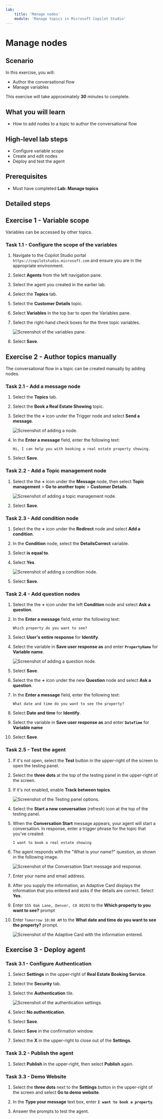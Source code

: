 ```yaml
---
lab:
    title: 'Manage nodes'
    module: 'Manage topics in Microsoft Copilot Studio'
---
```


# Manage nodes

## Scenario

In this exercise, you will:

- Author the conversational flow
- Manage variables

This exercise will take approximately **30** minutes to complete.

## What you will learn

- How to add nodes to a topic to author the conversational flow

## High-level lab steps

- Configure variable scope
- Create and edit nodes
- Deploy and test the agent
  
## Prerequisites

- Must have completed **Lab: Manage topics**

## Detailed steps

## Exercise 1 - Variable scope

Variables can be accessed by other topics.

### Task 1.1 - Configure the scope of the variables

1. Navigate to the Copilot Studio portal `https://copilotstudio.microsoft.com` and ensure you are in the appropriate environment.

1. Select **Agents** from the left navigation pane.

1. Select the agent you created in the earlier lab.

1. Select the **Topics** tab.

1. Select the **Customer Details** topic.

1. Select **Variables** in the top bar to open the Variables pane.

1. Select the right-hand check boxes for the three topic variables.

    ![Screenshot of the variables pane.](../media/variables-pane.png)

1. Select **Save**.

## Exercise 2 - Author topics manually

The conversational flow in a topic can be created manually by adding nodes.

### Task 2.1 - Add a message node

1. Select the **Topics** tab.

1. Select the **Book a Real Estate Showing** topic.

1. Select the the **+** icon under the Trigger node and select **Send a message**.

    ![Screenshot of adding a node.](../media/add-node.png)

1. In the **Enter a message** field, enter the following text:

    `Hi, I can help you with booking a real estate property showing.`

1. Select **Save**.

### Task 2.2 - Add a Topic management node

1. Select the the **+** icon under the **Message** node, then select **Topic management** > **Go to another topic** > **Customer Details**.

    ![Screenshot of adding a topic management node.](../media/topic-management-node.png)

1. Select **Save**.

### Task 2.3 - Add condition node

1. Select the the **+** icon under the **Redirect** node and select **Add a condition**.

1. In the **Condition** node, select the **DetailsCorrect** variable.

1. Select **is equal to**.

1. Select **Yes**.

    ![Screenshot of adding a condition node.](../media/condition-node.png)

1. Select **Save**.

### Task 2.4 - Add question nodes

1. Select the the **+** icon under the left **Condition** node and select **Ask a question**.

1. In the **Enter a message** field, enter the following text:

    `Which property do you want to see?`

1. Select **User's entire response** for **Identify**.

1. Select the variable in **Save user response as** and enter **`PropertyName`** for **Variable name**.

    ![Screenshot of adding a question node.](../media/question-node-2.png)

1. Select **Save**.

1. Select the the **+** icon under the new **Question** node and select **Ask a question**.

1. In the **Enter a message** field, enter the following text:

    `What date and time do you want to see the property?`

1. Select **Date and time** for **Identify**.

1. Select the variable in **Save user response as** and enter **`DateTime`** for **Variable name**

1. Select **Save**.

### Task 2.5 - Test the agent

1. If it's not open, select the **Test** button in the upper-right of the screen to open the testing panel.

1. Select the **three dots** at the top of the testing panel in the upper-right of the screen.

1. If it's not enabled, enable **Track between topics**.

    ![Screenshot of the Testing panel options.](../media/test-pane-options.png)

1. Select the **Start a new conversation** (refresh) icon at the top of the testing panel.

1. When the **Conversation Start** message appears, your agent will start a conversation. In response, enter a trigger phrase for the topic that you've created:

    `I want to book a real estate showing`

1. The agent responds with the "What is your name?" question, as shown in the following image.

    ![Screenshot of the Conversation Start message and response.](../media/conversation-start-message.png)

1. Enter your name and email address.

1. After you supply the information, an Adaptive Card displays the information that you entered and asks if the details are correct. Select **Yes**.

1. Enter `555 Oak Lane, Denver, CO 80203` to the **Which property to you want to see?** prompt

1. Enter `Tomorrow 10:00 AM` to the **What date and time do you want to see the property?** prompt.

    ![Screenshot of the Adaptive Card with the information entered.](../media/adaptive-card-information.png)

## Exercise 3 - Deploy agent

### Task 3.1 - Configure Authentication

1. Select **Settings** in the upper-right of **Real Estate Booking Service**.

1. Select the **Security** tab.

1. Select the **Authentication** tile.

    ![Screenshot of the authentication settings.](../media/configure-authentication.png)

1. Select **No authentication**.

1. Select **Save**.

1. Select **Save** in the confirmation window.

1. Select the **X** in the upper-right to close out of the **Settings**.

### Task 3.2 - Publish the agent

1. Select **Publish** in the upper-right, then select **Publish** again.

### Task 3.3 - Demo Website

1. Select the **three dots** next to the **Settings** button in the upper-right of the screen and select **Go to demo website**.

1. In the **Type your message** text box, enter **`I want to book a property`**.

1. Answer the prompts to test the agent.

